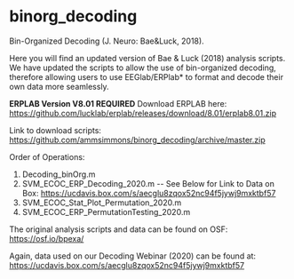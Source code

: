 # binorg_decoding
Bin-Organized Decoding (J. Neuro: Bae&amp;Luck, 2018). 

Here you will find an updated version of Bae & Luck (2018) analysis scripts.  We have updated the scripts to allow the use of bin-organized decoding, therefore allowing users to use EEGlab/ERPlab* to format and decode their own data more seamlessly. 

**ERPLAB Version V8.01 REQUIRED** 
Download ERPLAB here: https://github.com/lucklab/erplab/releases/download/8.01/erplab8.01.zip

Link to download scripts: 
https://github.com/ammsimmons/binorg_decoding/archive/master.zip

Order of Operations:
1. Decoding_binOrg.m
2. SVM_ECOC_ERP_Decoding_2020.m
-- See Below for Link to Data on Box:
https://ucdavis.box.com/s/aecglu8zqox52nc94f5jywj9mxktbf57
3. SVM_ECOC_Stat_Plot_Permutation_2020.m 
4. SVM_ECOC_ERP_PermutationTesting_2020.m

The original analysis scripts and data can be found on OSF: 
https://osf.io/bpexa/

Again, data used on our Decoding Webinar (2020) can be found at:
https://ucdavis.box.com/s/aecglu8zqox52nc94f5jywj9mxktbf57
